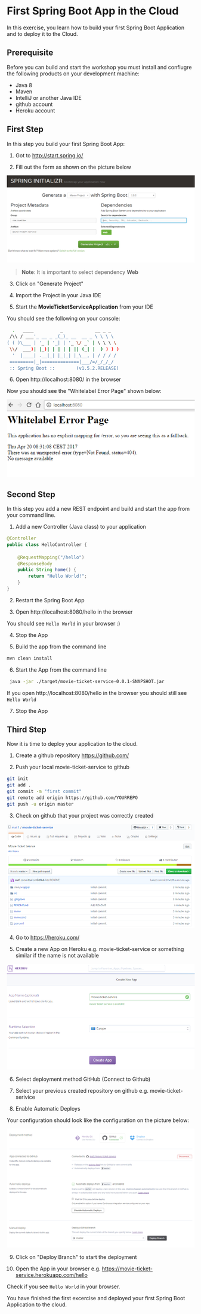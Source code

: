 # First Spring Boot App in the Cloud

In this exercise, you learn how to build your first Spring Boot Application and to deploy it to the Cloud.

## Prerequisite

Before you can build and start the workshop you must install and confiugre the following products on your
development machine:

- Java 8
- Maven
- IntelliJ or another Java IDE
- github account
- Heroku account

## First Step

In this step you build your first Spring Boot App:

1. Got to http://start.spring.io/

2. Fill out the form as shown on the picture below

![spring](images/1-spring-init.png)

> __Note__: It is important to select dependency **Web**

3. Click on "Generate Project"

4. Import the Project in your Java IDE

5. Start the **MovieTicketServiceApplication** from your IDE

You should see the following on your console:

```bash
  .   ____          _            __ _ _
 /\\ / ___'_ __ _ _(_)_ __  __ _ \ \ \ \
( ( )\___ | '_ | '_| | '_ \/ _` | \ \ \ \
 \\/  ___)| |_)| | | | | || (_| |  ) ) ) )
  '  |____| .__|_| |_|_| |_\__, | / / / /
 =========|_|==============|___/=/_/_/_/
 :: Spring Boot ::        (v1.5.2.RELEASE)

```

6. Open http://localhost:8080/ in the browser

Now you should see the "Whitelabel Error Page" shown below:

![spring](images/1-whitelabel.png)

## Second Step

In this step you add a new REST endpoint and build and start the app from your command line.

1. Add a new Controller (Java class) to your application

```java
@Controller
public class HelloController {

    @RequestMapping("/hello")
    @ResponseBody
    public String home() {
        return "Hello World!";
    }
}
```

2. Restart the Spring Boot App

3. Open http://localhost:8080/hello in the browser

You should see `Hello World` in your browser :)

4. Stop the App

5. Build the app from the command line

```bash
mvn clean install
```

6. Start the App from the command line

```bash
 java -jar ./target/movie-ticket-service-0.0.1-SNAPSHOT.jar
```

If you open http://localhost:8080/hello in the browser you should still see `Hello World`

7. Stop the App

## Third Step

Now it is time to deploy your application to the cloud.

1. Create a github repository https://github.com/

2. Push your local movie-ticket-service to github

```bash
git init
git add .
git commit -m "first commit"
git remote add origin https://github.com/YOURREPO
git push -u origin master
```

3. Check on github that your project was correctly created

![spring](images/1-github.png)

4. Go to https://heroku.com/

5. Create a new App on Heroku e.g. movie-ticket-service or something similar if the name is not available

![spring](images/1-heroku.png)

6. Select deployment method GitHub (Connect to Github)

7. Select your previous created repository on github e.g. movie-ticket-serivice

8. Enable Automatic Deploys

Your configuration should look like the configuration on the picture below:

![spring](images/1-heroku-config.png)

9. Click on "Deploy Branch" to start the deployment

10. Open the App in your browser e.g. https://movie-ticket-service.herokuapp.com/hello

Check if you see `Hello World` in your browser.

You have finished the first excercise and deployed your first Spring Boot Application to the cloud.